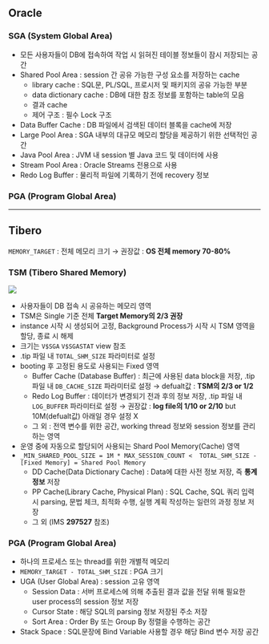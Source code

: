 ## Oracle
### SGA (System Global Area)
- 모든 사용자들이 DB에 접속하여 작업 시 읽혀진 테이블 정보들이 잠시 저장되는 공간
- Shared Pool Area : session 간 공유 가능한 구성 요소를 저장하는 cache
  - library cache : SQL문, PL/SQL, 프로시저 및 패키지의 공유 가능한 부분
  - data dictionary cache : DB에 대한 참조 정보를 포함하는 table의 모음
  - 결과 cache
  - 제어 구조 :  필수 Lock 구조
- Data Buffer Cache : DB 파일에서 검색된 데이터 블록을 cache에 저장
- Large Pool Area : SGA 내부의 대규모 메모리 할당을 제공하기 위한 선택적인 공간
- Java Pool Area : JVM 내 session 별 Java 코드 및 데이터에 사용
- Stream Pool Area : Oracle Streams 전용으로 사용
- Redo Log Buffer : 물리적 파일에 기록하기 전에 recovery 정보
### PGA (Program Global Area)

---
## Tibero
`MEMORY_TARGET` : 전체 메모리 크기 → 권장값 : **OS 전체 memory 70-80%**
### TSM (Tibero Shared Memory)
![](https://prod-files-secure.s3.us-west-2.amazonaws.com/2e9f035b-3bba-4ce1-902b-03e8e4545fa2/50e74659-9cf4-4d7e-a1bb-37b94051050d/3.1_TSM.png?X-Amz-Algorithm=AWS4-HMAC-SHA256&X-Amz-Content-Sha256=UNSIGNED-PAYLOAD&X-Amz-Credential=ASIAZI2LB466YYADCW5Q%2F20250716%2Fus-west-2%2Fs3%2Faws4_request&X-Amz-Date=20250716T084849Z&X-Amz-Expires=3600&X-Amz-Security-Token=IQoJb3JpZ2luX2VjEEEaCXVzLXdlc3QtMiJIMEYCIQDm1J4nqlxvRFUDdoF2r8REPBJ7WWVXiQkhGf1udB7M4gIhAM0qA2PRkn72bjQpNZDjPitHzVQb7GOivpNh%2FugJBMCAKv8DCFoQABoMNjM3NDIzMTgzODA1Igxz1%2BulxkpabYDqNy8q3AMp7g7v8U4AZn7h66vaCrU3S7hLeVhe59JF%2FE26aXiRa%2BBqD%2F5clQJQNWfy%2F6NLhoIeZidXxouY4UXTl8yQaFR6bMYGGCpACM0x7SzNRrM08C%2FZbkwaJ3K%2Fy2Qn95nd5fc%2FuDvIknUd8GZTx8hZUJgjo2Yx0JoOy%2B8cJ%2FgVKnYXikBdoyCwcs%2FvKdSPvsdRjM%2BEINxqQhuK%2FTOAlchSayLGh1qUo5vu0lFv%2FZQu%2BczvBQWkX0qMHpuRR79eRsp4Gcsq0H2ENMXj2t%2FlsAaNbFz0OZbTi6Y44OKmPt7B%2F229xRYS%2FEKgnzYh6R71QS7pPCw%2BPgdizFYpunV4qiPiEBPVwQy0PSfe63ZMU6e%2BdffZrxWzEps6%2BJNs0ksBi%2Bi8xuoPUzYYtim%2FmzeYJcQ1dUX1WearDhDk3YM%2FtOyyHADdrbwO1ADFDV7gOVpTTALB6mqq73TW%2FwwooBgZbzuBOZt1o0cgIHZfHkJGzpLHUyyM003IpozJDqDMddEdmJSnAXKNLnpov3KBTUY8EsrSliQyP2n2QJO22hWguXaQ%2Bac345kj37IldfZy%2F2c0adnihZjzZgnOrzFeQQuzUdysIKEabVrIzZsOdzZCP5cJKhnNOmRgNmc9jpE83PNv7jCNzN3DBjqkARrTXMqFBiC5cGK%2FZLcDpWAfRWF6qKKB2%2BhVcWme8Xq0t2%2BZXdzaeh%2FminoWu2o%2FS49Cow25KpF%2Fu9Ur%2BsGGbufMRG9MeKKCmwCFAm7hfMMoUuW7i05EYS6saPWO9TnfPdJxli3LN1xdKkz8Jgc8nC%2FvYQCydmRLBxpSvfi3D8Y5PAcme%2F%2FPNEnl%2BNoqmR4CKMy0ist4WyyQFJnmKte9ENM42y2D&X-Amz-Signature=7503bac721029a64e994dc87fd6eb0cead2a2481203e3f927dcb49ce6fad3fa5&X-Amz-SignedHeaders=host&x-amz-checksum-mode=ENABLED&x-id=GetObject)
- 사용자들이 DB 접속 시 공유하는 메모리 영역
- TSM은 Single 기준 전체 **Target Memory의 2/3 권장**
- instance 시작 시 생성되어 고정, Background Process가 시작 시 TSM 영역을 할당, 종료 시 해제
- 크기는 `V$SGA` `V$SGASTAT` view 참조
- .tip 파일 내 `TOTAL_SHM_SIZE` 파라미터로 설정
- booting 후 고정된 용도로 사용되는 Fixed 영역
  - Buffer Cache (Database Buffer) : 최근에 사용된 data block을 저장, .tip 파일 내 `DB_CACHE_SIZE` 파라미터로 설정 → defualt값 : **TSM의 2/3 or 1/2**
  - Redo Log Buffer : 데이터가 변경되기 전과 후의 정보 저장, .tip 파일 내 `LOG_BUFFER` 파라미터로 설정 → 권장값 : **log file의 1/10 or 2/10** but 10M(defualt값) 아래일 경우 설정 X
  - 그 외 : 전역 변수를 위한 공간, working thread 정보와 session 정보를 관리하는 영역
- 운영 중에 자동으로 할당되어 사용되는 Shard Pool Memory(Cache) 영역
- `_MIN_SHARED_POOL_SIZE = 1M * MAX_SESSION_COUNT <  TOTAL_SHM_SIZE - [Fixed Memory] = Shared Pool Memory`
  - DD Cache(Data Dictionary Cache) : Data에 대한 사전 정보 저장, 즉 **통계정보** 저장 
  - PP Cache(Library Cache, Physical Plan) : SQL Cache, SQL 쿼리 입력 시 parsing, 문법 체크, 최적화 수행, 실행 계획 작성하는 일련의 과정 정보 저장
  - 그 외  (IMS **297527** 참조)
### PGA (Program Global Area)
- 하나의 프로세스 또는 thread를 위한 개별적 메모리
- `MEMORY_TARGET - TOTAL_SHM_SIZE` : PGA 크기
- UGA (User Global Area) : session 고유 영역
  - Session Data : 서버 프로세스에 의해 추출된 결과 값을 전달 위해 필요한 user process의 session 정보 저장
  - Cursor State : 해당 SQL의 parsing 정보 저장된 주소 저장
  - Sort Area : Order By 또는 Group By 정렬을 수행하는 공간
- Stack Space : SQL문장에 Bind Variable 사용할 경우 해당 Bind 변수 저장 공간

